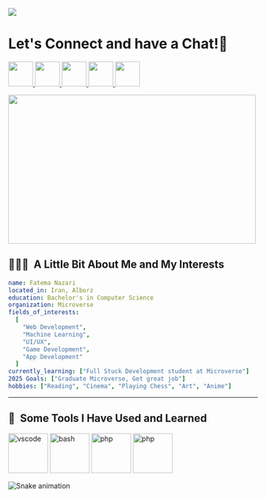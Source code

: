 <p align="left">
  <img src="https://capsule-render.vercel.app/api?type=waving&color=auto&height=100&section=header&text=Hey%20Everyone!!🕹️&fontSize=60&animation=blink&fontColor=black&fontAlignY=40&fontAlign=35"/>
</p>
<h1 align="left">
  Let's Connect and have a Chat!💬
</h1>
<p align="left">
<a href="https://78fatemanazari.github.io/Portfolio/">
<img height="50" src="https://cdn3.iconfinder.com/data/icons/material-line-thin/1024/globe-64.png"/>
</a>
<a href="https://www.linkedin.com/in/78fatemanazari">
<img height="50" src="https://cdn2.iconfinder.com/data/icons/social-media-and-payment/64/-15-64.png"/>
</a>
<a href="https://twitter.com/fati_nazari78">
<img height="50" src="https://cdn1.iconfinder.com/data/icons/ionicons-fill-vol-2/512/logo-twitter-64.png"/>
</a>
<a href="https://instagram.com/n78_fatema?igshid=ZDc4ODBmNjlmNQ==">
  <img height="50" src="https://cdn2.iconfinder.com/data/icons/social-media-2285/512/1_Instagram_colored_svg_1-64.png"/>
</a>
<a href="https://www.facebook.com/fatema.nazary.3?mibextid=ZbWKwL">
  <img height="50" src="https://cdn1.iconfinder.com/data/icons/social-media-2285/512/Colored_Facebook3_svg-64.png"/>
</a>
</p>
<p align="left">
<img height="300" width="500" src="https://media0.giphy.com/media/RbDKaczqWovIugyJmW/200w.webp?cid=ecf05e479v2k5n8lyn6fab22ertcq8f64c7lhm2ythuolblh&ep=v1_gifs_search&rid=200w.webp&ct=g"/>
</p>

<h2> 👨🏻‍💻 &nbsp;A Little Bit About Me and My Interests</h2>

```yaml
name: Fatema Nazari
located_in: Iran, Alborz
education: Bachelor's in Computer Science
organization: Microverse
fields_of_interests:
  [
    "Web Development",
    "Machine Learning",
    "UI/UX",
    "Game Development",
    "App Development"
  ]
currently_learning: ["Full Stuck Development student at Microverse"]
2025 Goals: ["Graduate Microverse, Get great job"]
hobbies: ["Reading", "Cinema", "Playing Chess", "Art", "Anime"]
```

---

<h2> 🚀 &nbsp;Some Tools I Have Used and Learned</h2>
<p align="left">
<img src="https://cdn.jsdelivr.net/gh/devicons/devicon/icons/html5/html5-plain-wordmark.svg" alt="vscode" width="80" height="80"/>
<img src="https://cdn.jsdelivr.net/gh/devicons/devicon/icons/css3/css3-plain-wordmark.svg" alt="bash" width="80" height="80"/>
<img src="https://cdn.jsdelivr.net/gh/devicons/devicon/icons/javascript/javascript-plain.svg" alt="php" width="80" height="80"/>
<img src="https://cdn.jsdelivr.net/gh/devicons/devicon/icons/bootstrap/bootstrap-plain-wordmark.svg" alt="php" width="80" height="80"/>
</p>

![Snake animation](https://github.com/78fatemanazari/78fatemanazari/blob/output/github-contribution-grid-snake.svg)
